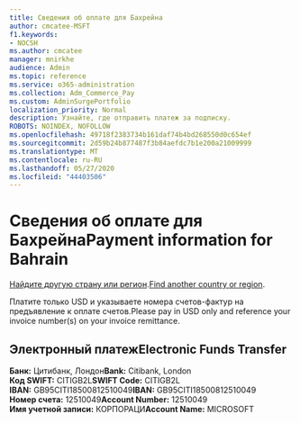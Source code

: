 ```yaml
---
title: Сведения об оплате для Бахрейна
author: cmcatee-MSFT
f1.keywords:
- NOCSH
ms.author: cmcatee
manager: mnirkhe
audience: Admin
ms.topic: reference
ms.service: o365-administration
ms.collection: Adm_Commerce_Pay
ms.custom: AdminSurgePortfolio
localization_priority: Normal
description: Узнайте, где отправить платеж за подписку.
ROBOTS: NOINDEX, NOFOLLOW
ms.openlocfilehash: 49718f2383734b161daf74b4bd268550d0c654ef
ms.sourcegitcommit: 2d59b24b877487f3b84aefdc7b1e200a21009999
ms.translationtype: MT
ms.contentlocale: ru-RU
ms.lasthandoff: 05/27/2020
ms.locfileid: "44403506"
---
```

# <a name="payment-information-for-bahrain"></a><span data-ttu-id="7d7d6-103">Сведения об оплате для Бахрейна</span><span class="sxs-lookup"><span data-stu-id="7d7d6-103">Payment information for Bahrain</span></span>

<span data-ttu-id="7d7d6-104">[Найдите другую страну или регион](../billing-and-payments/pay-for-your-subscription.md).</span><span class="sxs-lookup"><span data-stu-id="7d7d6-104">[Find another country or region](../billing-and-payments/pay-for-your-subscription.md).</span></span>

<span data-ttu-id="7d7d6-105">Платите только USD и указываете номера счетов-фактур на предъявление к оплате счетов.</span><span class="sxs-lookup"><span data-stu-id="7d7d6-105">Please pay in USD only and reference your invoice number(s) on your invoice remittance.</span></span>

## <a name="electronic-funds-transfer"></a><span data-ttu-id="7d7d6-106">Электронный платеж</span><span class="sxs-lookup"><span data-stu-id="7d7d6-106">Electronic Funds Transfer</span></span>

<span data-ttu-id="7d7d6-107">**Банк:** Цитибанк, Лондон</span><span class="sxs-lookup"><span data-stu-id="7d7d6-107">**Bank:** Citibank, London</span></span>  
<span data-ttu-id="7d7d6-108">**Код SWIFT:** CITIGB2L</span><span class="sxs-lookup"><span data-stu-id="7d7d6-108">**SWIFT Code:** CITIGB2L</span></span>  
<span data-ttu-id="7d7d6-109">**IBAN:** GB95CITI18500812510049</span><span class="sxs-lookup"><span data-stu-id="7d7d6-109">**IBAN:** GB95CITI18500812510049</span></span>  
<span data-ttu-id="7d7d6-110">**Номер счета:** 12510049</span><span class="sxs-lookup"><span data-stu-id="7d7d6-110">**Account Number:** 12510049</span></span>  
<span data-ttu-id="7d7d6-111">**Имя учетной записи:** КОРПОРАЦИ</span><span class="sxs-lookup"><span data-stu-id="7d7d6-111">**Account Name:** MICROSOFT</span></span>  